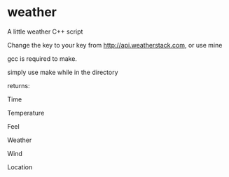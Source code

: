# weather
A little weather C++ script

Change the key to your key from http://api.weatherstack.com, or use mine 

gcc is required to make.

simply use make while in the directory

returns:

Time

Temperature

Feel

Weather

Wind

Location


